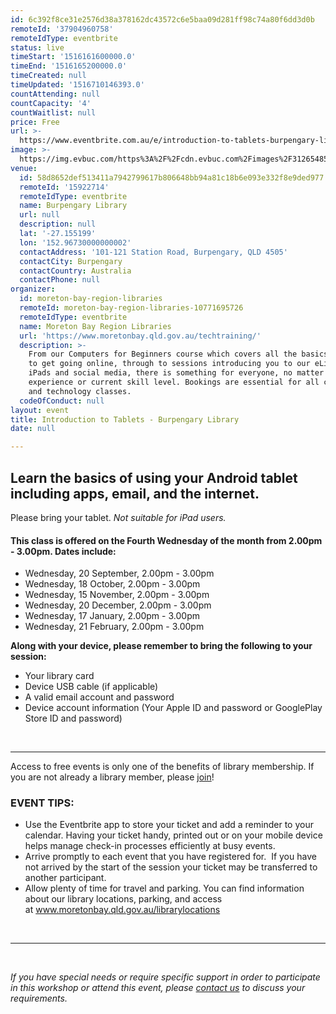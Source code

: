 ```yaml
---
id: 6c392f8ce31e2576d38a378162dc43572c6e5baa09d281ff98c74a80f6dd3d0b
remoteId: '37904960758'
remoteIdType: eventbrite
status: live
timeStart: '1516161600000.0'
timeEnd: '1516165200000.0'
timeCreated: null
timeUpdated: '1516710146393.0'
countAttending: null
countCapacity: '4'
countWaitlist: null
price: Free
url: >-
  https://www.eventbrite.com.au/e/introduction-to-tablets-burpengary-library-tickets-37904960758?aff=ebapi
image: >-
  https://img.evbuc.com/https%3A%2F%2Fcdn.evbuc.com%2Fimages%2F31265485%2F175653860817%2F1%2Foriginal.jpg?s=685d90de9ed82d2159529843b5db614a
venue:
  id: 58d8652def513411a7942799617b806648bb94a81c18b6e093e332f8e9ded977
  remoteId: '15922714'
  remoteIdType: eventbrite
  name: Burpengary Library
  url: null
  description: null
  lat: '-27.155199'
  lon: '152.96730000000002'
  contactAddress: '101-121 Station Road, Burpengary, QLD 4505'
  contactCity: Burpengary
  contactCountry: Australia
  contactPhone: null
organizer:
  id: moreton-bay-region-libraries
  remoteId: moreton-bay-region-libraries-10771695726
  remoteIdType: eventbrite
  name: Moreton Bay Region Libraries
  url: 'https://www.moretonbay.qld.gov.au/techtraining/'
  description: >-
    From our Computers for Beginners course which covers all the basics you need
    to get going online, through to sessions introducing you to our eLibrary,
    iPads and social media, there is something for everyone, no matter your past
    experience or current skill level. Bookings are essential for all computer
    and technology classes.
  codeOfConduct: null
layout: event
title: Introduction to Tablets - Burpengary Library
date: null

---
```

<H2>Learn the basics of using your Android tablet including apps, email, and the internet.</H2>
<P><SPAN>Please bring your tablet. <EM>Not suitable for iPad users.</EM></SPAN></P>
<H4>This class is offered on the Fourth Wednesday of the month from 2.00pm - 3.00pm. Dates include:</H4>
<UL>
<LI>Wednesday, 20 September, 2.00pm - 3.00pm</LI>
<LI>Wednesday, 18 October, 2.00pm - 3.00pm</LI>
<LI>Wednesday, 15 November, 2.00pm - 3.00pm</LI>
<LI>Wednesday, 20 December, 2.00pm - 3.00pm</LI>
<LI>Wednesday, 17 January, 2.00pm - 3.00pm</LI>
<LI>Wednesday, 21 February, 2.00pm - 3.00pm</LI>
</UL>
<P><STRONG>Along with your device, please remember to bring the following to your session:</STRONG></P>
<UL>
<LI>Your library card</LI>
<LI>Device USB cable (if applicable)</LI>
<LI>A valid email account and password</LI>
<LI>Device account information (Your Apple ID and password or GooglePlay Store ID and password)</LI>
</UL>
<P><BR></P>
<HR>
<P><SPAN>Access to free events is only one of the benefits of library membership. If you are not already a library member, please </SPAN><A HREF="https://www.moretonbay.qld.gov.au/libraries/join" TARGET="_blank" REL="noreferrer noopener nofollow noopener noreferrer nofollow"><SPAN>join</SPAN></A><SPAN>!</SPAN></P>
<H3 CLASS="MsoNormal"><STRONG>EVENT TIPS</STRONG>:</H3>
<UL>
<LI>Use the Eventbrite app to store your ticket and add a reminder to your calendar. Having your ticket handy, printed out or on your mobile device helps manage check-in processes efficiently at busy events.</LI>
<LI>Arrive promptly to each event that you have registered for.  If you have not arrived by the start of the session your ticket may be transferred to another participant.</LI>
<LI>Allow plenty of time for travel and parking. You can find information about our library locations, parking, and access at <A HREF="http://www.moretonbay.qld.gov.au/librarylocations" TARGET="_blank" REL="noreferrer noopener nofollow noopener noreferrer nofollow">www.moretonbay.qld.gov.au/librarylocations</A></LI>
</UL>
<P><BR></P>
<HR>
<P><BR></P>
<P><I>If you have special needs or require specific support in order to participate in this workshop or attend this event, please <A HREF="https://www.moretonbay.qld.gov.au/libraries/contact/" TARGET="_blank" REL="noreferrer noopener nofollow noopener noreferrer nofollow">contact us</A> to discuss your requirements.</I></P>
